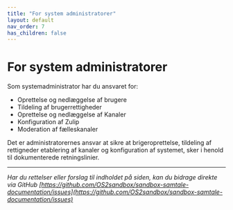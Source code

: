 ```yaml
---
title: "For system administratorer"
layout: default
nav_order: 7
has_children: false
---
```


# **For system administratorer**

Som systemadministrator har du ansvaret for:
- Oprettelse og nedlæggelse af brugere
- Tildeling af brugerrettigheder
- Oprettelse og nedlæggelse af Kanaler
- Konfiguration af Zulip
- Moderation af fælleskanaler

Det er administratorernes ansvar at sikre at brigeroprettelse, tildeling af rettigneder etablering af kanaler og konfiguration af systemet, sker i henold til dokumenterede retningslinier. 

***

*Har du rettelser eller forslag til indholdet på siden, kan du bidrage direkte via GitHub [https://github.com/OS2sandbox/sandbox-samtale-documentation/issues](https://github.com/OS2sandbox/sandbox-samtale-documentation/issues)*